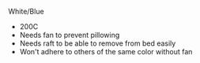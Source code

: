 White/Blue

- 200C
- Needs fan to prevent pillowing
- Needs raft to be able to remove from bed easily
- Won't adhere to others of the same color without fan
